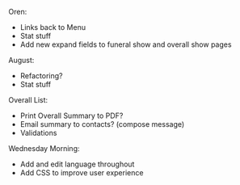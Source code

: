 Oren:
* Links back to Menu
* Stat stuff
* Add new expand fields to funeral show and overall show pages

August:
* Refactoring?
* Stat stuff


Overall List:
* Print Overall Summary to PDF?
* Email summary to contacts? (compose message)
* Validations

Wednesday Morning:
* Add and edit language throughout
* Add CSS to improve user experience
